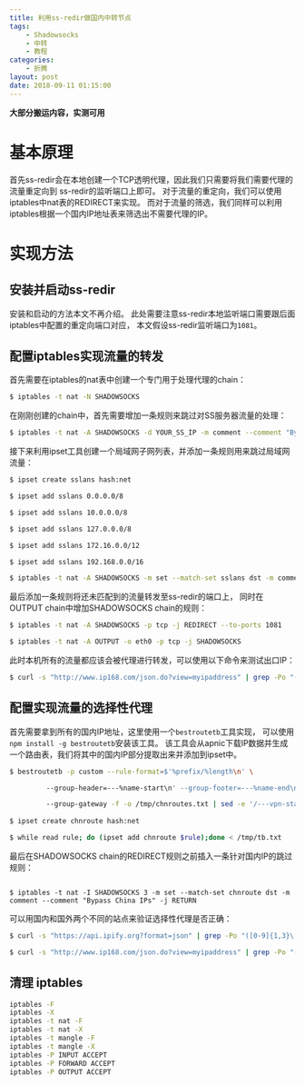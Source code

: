```yaml
---
title: 利用ss-redir做国内中转节点
tags: 
    - Shadowsocks
    - 中转
    - 教程
categories:
    - 折腾
layout: post
date: 2018-09-11 01:15:00
---
```


**大部分搬运内容，实测可用**

# [](#基本原理 "基本原理")基本原理

首先ss-redir会在本地创建一个TCP透明代理，因此我们只需要将我们需要代理的流量重定向到 ss-redir的监听端口上即可。 对于流量的重定向，我们可以使用iptables中nat表的REDIRECT来实现。 而对于流量的筛选，我们同样可以利用iptables根据一个国内IP地址表来筛选出不需要代理的IP。

# [](#实现方法 "实现方法")实现方法

## [](#安装并启动ss-redir "安装并启动ss-redir")安装并启动ss-redir

安装和启动的方法本文不再介绍。 此处需要注意ss-redir本地监听端口需要跟后面iptables中配置的重定向端口对应， 本文假设ss-redir监听端口为`1081`。

## [](#配置iptables实现流量的转发 "配置iptables实现流量的转发")配置iptables实现流量的转发

首先需要在iptables的nat表中创建一个专门用于处理代理的chain：

```bash
$ iptables -t nat -N SHADOWSOCKS
```

在刚刚创建的chain中，首先需要增加一条规则来跳过对SS服务器流量的处理：

```bash
$ iptables -t nat -A SHADOWSOCKS -d YOUR_SS_IP -m comment --comment "Bypass SS server traffic"-j RETURN

```
接下来利用ipset工具创建一个局域网子网列表，并添加一条规则用来跳过局域网流量：

```bash
$ ipset create sslans hash:net

$ ipset add sslans 0.0.0.0/8

$ ipset add sslans 10.0.0.0/8

$ ipset add sslans 127.0.0.0/8

$ ipset add sslans 172.16.0.0/12

$ ipset add sslans 192.168.0.0/16

$ iptables -t nat -A SHADOWSOCKS -m set --match-set sslans dst -m comment --comment "Bypass LANs" -j RETURN

```

最后添加一条规则将还未匹配到的流量转发至ss-redir的端口上， 同时在OUTPUT chain中增加SHADOWSOCKS chain的规则：

```bash
$ iptables -t nat -A SHADOWSOCKS -p tcp -j REDIRECT --to-ports 1081

$ iptables -t nat -A OUTPUT -o eth0 -p tcp -j SHADOWSOCKS

```

此时本机所有的流量都应该会被代理进行转发，可以使用以下命令来测试出口IP：

```bash
$ curl -s "http://www.ip168.com/json.do?view=myipaddress" | grep -Po "([0-9]{1,3}\.?){4}"
```

## 配置实现流量的选择性代理

首先需要拿到所有的国内IP地址，这里使用一个`bestroutetb`工具实现， 可以使用`npm install -g bestroutetb`安装该工具。 该工具会从apnic下载IP数据并生成一个路由表，我们将其中的国内IP部分提取出来并添加到ipset中。

```bash
$ bestroutetb -p custom --rule-format=$'%prefix/%length\n' \

         --group-header=---%name-start\n' --group-footer=---%name-end\n' \

         --group-gateway -f -o /tmp/chnroutes.txt | sed -e '/---vpn-start/,/---vpn-end/d' -e '/^---/d' /tmp/chnroutes.txt > /tmp/tb.txt
         
$ ipset create chnroute hash:net

$ while read rule; do (ipset add chnroute $rule);done < /tmp/tb.txt
```

最后在SHADOWSOCKS chain的REDIRECT规则之前插入一条针对国内IP的跳过规则：

```

$ iptables -t nat -I SHADOWSOCKS 3 -m set --match-set chnroute dst -m comment --comment "Bypass China IPs" -j RETURN

```

可以用国内和国外两个不同的站点来验证选择性代理是否正确：

```bash
$ curl -s "https://api.ipify.org?format=json" | grep -Po "([0-9]{1,3}\.?){4}"

$ curl -s "http://www.ip168.com/json.do?view=myipaddress" | grep -Po "([0-9]{1,3}\.?){4}"
```

## 清理 iptables

```bash
iptables -F
iptables -X
iptables -t nat -F
iptables -t nat -X
iptables -t mangle -F
iptables -t mangle -X
iptables -P INPUT ACCEPT
iptables -P FORWARD ACCEPT
iptables -P OUTPUT ACCEPT
```


